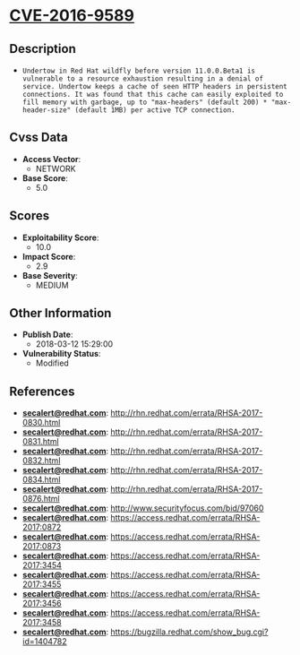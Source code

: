 
# [CVE-2016-9589](http://rhn.redhat.com/errata/RHSA-2017-0830.html)

## Description

- `Undertow in Red Hat wildfly before version 11.0.0.Beta1 is vulnerable to a resource exhaustion resulting in a denial of service. Undertow keeps a cache of seen HTTP headers in persistent connections. It was found that this cache can easily exploited to fill memory with garbage, up to "max-headers" (default 200) * "max-header-size" (default 1MB) per active TCP connection.`

## Cvss Data

- **Access Vector**:
  - NETWORK
- **Base Score**:
  - 5.0

## Scores

- **Exploitability Score**:
  - 10.0
- **Impact Score**:
  - 2.9
- **Base Severity**:
  - MEDIUM

## Other Information

- **Publish Date**:
  - 2018-03-12 15:29:00
- **Vulnerability Status**:
  - Modified

## References

- **secalert@redhat.com**: http://rhn.redhat.com/errata/RHSA-2017-0830.html
- **secalert@redhat.com**: http://rhn.redhat.com/errata/RHSA-2017-0831.html
- **secalert@redhat.com**: http://rhn.redhat.com/errata/RHSA-2017-0832.html
- **secalert@redhat.com**: http://rhn.redhat.com/errata/RHSA-2017-0834.html
- **secalert@redhat.com**: http://rhn.redhat.com/errata/RHSA-2017-0876.html
- **secalert@redhat.com**: http://www.securityfocus.com/bid/97060
- **secalert@redhat.com**: https://access.redhat.com/errata/RHSA-2017:0872
- **secalert@redhat.com**: https://access.redhat.com/errata/RHSA-2017:0873
- **secalert@redhat.com**: https://access.redhat.com/errata/RHSA-2017:3454
- **secalert@redhat.com**: https://access.redhat.com/errata/RHSA-2017:3455
- **secalert@redhat.com**: https://access.redhat.com/errata/RHSA-2017:3456
- **secalert@redhat.com**: https://access.redhat.com/errata/RHSA-2017:3458
- **secalert@redhat.com**: https://bugzilla.redhat.com/show_bug.cgi?id=1404782
